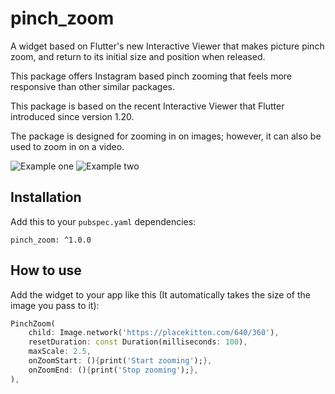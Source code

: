 # pinch_zoom

A widget based on Flutter's new Interactive Viewer that makes picture pinch zoom, and return to its initial size and position when released.

This package offers Instagram based pinch zooming that feels more responsive than other similar packages.

This package is based on the recent Interactive Viewer that Flutter introduced since version 1.20.

The package is designed for zooming in on images; however, it can also be used to zoom in on a video.

![Example one](https://jelter.net/pinch_zoom_example_1.png)
![Example two](https://jelter.net/pinch_zoom_example_2.png)

## Installation

Add this to your `pubspec.yaml` dependencies:

```
pinch_zoom: ^1.0.0
```

## How to use

Add the widget to your app like this (It automatically takes the size of the image you pass to it):

```dart
PinchZoom(
    child: Image.network('https://placekitten.com/640/360'),
    resetDuration: const Duration(milliseconds: 100),
    maxScale: 2.5,
    onZoomStart: (){print('Start zooming');},
    onZoomEnd: (){print('Stop zooming');},
),
```